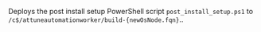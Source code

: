 Deploys the post install setup PowerShell script `post_install_setup.ps1` to `/c$/attuneautomationworker/build-{newOsNode.fqn}`..